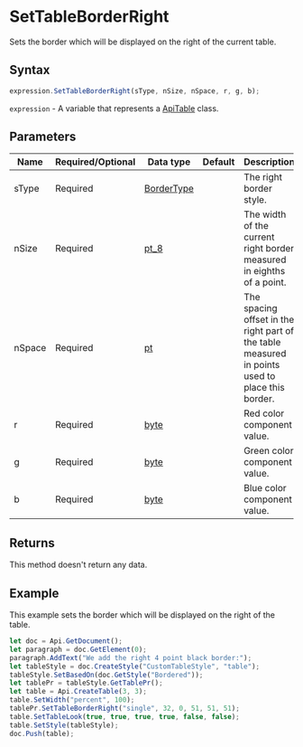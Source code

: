 # SetTableBorderRight

Sets the border which will be displayed on the right of the current table.

## Syntax

```javascript
expression.SetTableBorderRight(sType, nSize, nSpace, r, g, b);
```

`expression` - A variable that represents a [ApiTable](../ApiTable.md) class.

## Parameters

| **Name** | **Required/Optional** | **Data type** | **Default** | **Description** |
| ------------- | ------------- | ------------- | ------------- | ------------- |
| sType | Required | [BorderType](../../Enumeration/BorderType.md) |  | The right border style. |
| nSize | Required | [pt_8](../../Enumeration/pt_8.md) |  | The width of the current right border measured in eighths of a point. |
| nSpace | Required | [pt](../../Enumeration/pt.md) |  | The spacing offset in the right part of the table measured in points used to place this border. |
| r | Required | [byte](../../Enumeration/byte.md) |  | Red color component value. |
| g | Required | [byte](../../Enumeration/byte.md) |  | Green color component value. |
| b | Required | [byte](../../Enumeration/byte.md) |  | Blue color component value. |

## Returns

This method doesn't return any data.

## Example

This example sets the border which will be displayed on the right of the table.

```javascript
let doc = Api.GetDocument();
let paragraph = doc.GetElement(0);
paragraph.AddText("We add the right 4 point black border:");
let tableStyle = doc.CreateStyle("CustomTableStyle", "table");
tableStyle.SetBasedOn(doc.GetStyle("Bordered"));
let tablePr = tableStyle.GetTablePr();
let table = Api.CreateTable(3, 3);
table.SetWidth("percent", 100);
tablePr.SetTableBorderRight("single", 32, 0, 51, 51, 51);
table.SetTableLook(true, true, true, true, false, false);
table.SetStyle(tableStyle);
doc.Push(table);
```
